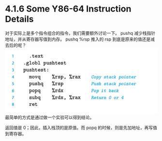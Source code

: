 # 4.1.6 Some Y86-64 Instruction Details
对于实际上是多个指令组合的指令，我们需要额外讨论一下。
pushq 减少栈指针地址，并从寄存器写值到内存。 pushq %rsp 推入的 rsp 到底是原来的值还是减去后的呢？
![](2022-10-19-10-16-48.png)
最简单的方式是通过做一个实验可以得到结论。

返回值是 0；因此，插入栈顶的是原值。而 popq 的时候，则是先加地址，再写值到寄存器。
